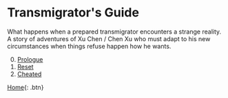 # Transmigrator's Guide

What happens when a prepared transmigrator encounters a strange reality.
A story of adventures of Xu Chen / Chen Xu who must adapt to his new
circumstances when things refuse happen how he wants.

00. [Prologue](/blog-for-stories/tg/2021-07-08-tg-00-prologue)
01. [Reset](/blog-for-stories/tg/2021-07-09-tg-01-reset)
02. [Cheated](/blog-for-stories/tg/2021-07-10-tg-02-cheated)



[Home](/blog-for-stories){: .btn}